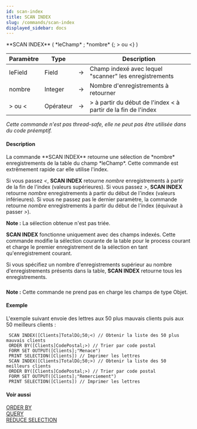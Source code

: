 ```yaml
---
id: scan-index
title: SCAN INDEX
slug: /commands/scan-index
displayed_sidebar: docs
---
```


<!--REF #_command_.SCAN INDEX.Syntax-->**SCAN INDEX** ( *leChamp* ; *nombre* {; > ou <} )<!-- END REF-->
<!--REF #_command_.SCAN INDEX.Params-->
| Paramètre | Type |  | Description |
| --- | --- | --- | --- |
| leField | Field | &#8594;  | Champ indexé avec lequel "scanner" les enregistrements |
| nombre | Integer | &#8594;  | Nombre d'enregistrements à retourner |
| > ou < | Opérateur | &#8594;  | > à partir du début de l'index < à partir de la fin de l'index |

<!-- END REF-->

*Cette commande n'est pas thread-safe, elle ne peut pas être utilisée dans du code préemptif.*


#### Description 

<!--REF #_command_.SCAN INDEX.Summary-->La commande **SCAN INDEX** retourne une sélection de *nombre* enregistrements de la table du champ *leChamp*.<!-- END REF--> Cette commande est extrêmement rapide car elle utilise l'index.  
Si vous passez *<*, **SCAN INDEX** retourne *nombre* enregistrements à partir de la fin de l'index (valeurs supérieures). Si vous passez *\>*, **SCAN INDEX** retourne *nombre* enregistrements à partir du début de l'index (valeurs inférieures). Si vous ne passez pas le dernier paramètre, la commande retourne *nombre* enregistrements à partir du début de l'index (équivaut à passer *\>*).

**Note :** La sélection obtenue n'est pas triée.   
  
**SCAN INDEX** fonctionne uniquement avec des champs indexés. Cette commande modifie la sélection courante de la table pour le process courant et charge le premier enregistrement de la sélection en tant qu'enregistrement courant.

Si vous spécifiez un nombre d'enregistrements supérieur au nombre d'enregistrements présents dans la table, **SCAN INDEX** retourne tous les enregistrements.

##### 

**Note :** Cette commande ne prend pas en charge les champs de type Objet.

#### Exemple 

L'exemple suivant envoie des lettres aux 50 plus mauvais clients puis aux 50 meilleurs clients : 

```4d
 SCAN INDEX([Clients]TotalDû;50;<) // Obtenir la liste des 50 plus mauvais clients
 ORDER BY([Clients]CodePostal;>) // Trier par code postal
 FORM SET OUTPUT([Clients];"Menace")
 PRINT SELECTION([Clients]) // Imprimer les lettres
 SCAN INDEX([Clients]TotalDû;50;>) // Obtenir la liste des 50 meilleurs clients
 ORDER BY([Clients]CodePostal;>) // Trier par code postal
 FORM SET OUTPUT([Clients];"Remerciement")
 PRINT SELECTION([Clients]) // Imprimer les lettres
```

#### Voir aussi 

[ORDER BY](order-by.md)  
[QUERY](query.md)  
[REDUCE SELECTION](reduce-selection.md)  